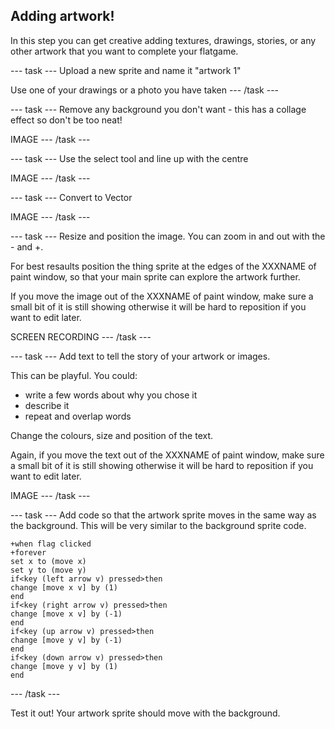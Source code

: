 ## Adding artwork!
In this step you can get creative adding textures, drawings, stories, or any other artwork that you want to complete your flatgame.

--- task ---
Upload a new sprite and name it "artwork 1"

Use one of your drawings or a photo you have taken
--- /task ---


--- task ---
Remove any background you don't want - this has a collage effect so don't be too neat!

IMAGE
--- /task ---

--- task ---
Use the select tool and line up with the centre

IMAGE
--- /task ---

--- task ---
Convert to Vector

IMAGE
--- /task ---

--- task ---
Resize and position the image. You can zoom in and out with the - and +. 

For best resaults position the thing sprite at the edges of the XXXNAME of paint window, so that your main sprite can explore the artwork further.

If you move the image out of the XXXNAME of paint window, make sure a small bit of it is still showing otherwise it will be hard to reposition if you want to edit later.

SCREEN RECORDING
--- /task ---


--- task ---
Add text to tell the story of your artwork or images.

This can be playful. You could:

- write a few words about why you chose it
- describe it
- repeat and overlap words

Change the colours, size and position of the text.

Again, if you move the text out of the XXXNAME of paint window, make sure a small bit of it is still showing otherwise it will be hard to reposition if you want to edit later.

IMAGE
--- /task ---

--- task ---
Add code so that the artwork sprite moves in the same way as the background. This will be very similar to the background sprite code.

```blocks3
+when flag clicked
+forever
set x to (move x)
set y to (move y)
if<key (left arrow v) pressed>then
change [move x v] by (1)
end
if<key (right arrow v) pressed>then
change [move x v] by (-1)
end
if<key (up arrow v) pressed>then
change [move y v] by (-1)
end
if<key (down arrow v) pressed>then
change [move y v] by (1)
end
```
--- /task ---

Test it out! Your artwork sprite should move with the background.